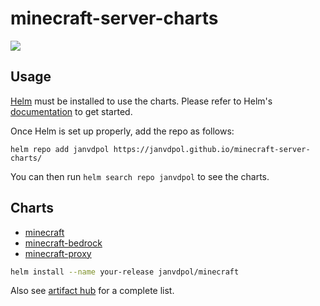 # minecraft-server-charts

[![](https://github.com/janvdpol/minecraft-server-charts/workflows/Release%20Charts/badge.svg?branch=master)](https://github.com/janvdpol/minecraft-server-charts/actions)

## Usage

[Helm](https://helm.sh) must be installed to use the charts.
Please refer to Helm's [documentation](https://helm.sh/docs/) to get started.

Once Helm is set up properly, add the repo as follows:

```console
helm repo add janvdpol https://janvdpol.github.io/minecraft-server-charts/
```

You can then run `helm search repo janvdpol` to see the charts.

## Charts

* [minecraft](https://github.com/janvdpol/minecraft-server-charts/tree/master/charts/minecraft)
* [minecraft-bedrock](https://github.com/janvdpol/minecraft-server-charts/tree/master/charts/minecraft-bedrock)
* [minecraft-proxy](https://github.com/janvdpol/minecraft-server-charts/tree/master/charts/minecraft-proxy)

```bash
helm install --name your-release janvdpol/minecraft
```

Also see [artifact hub](https://artifacthub.io/packages/search?repo=minecraft-server-charts) for a complete list.
